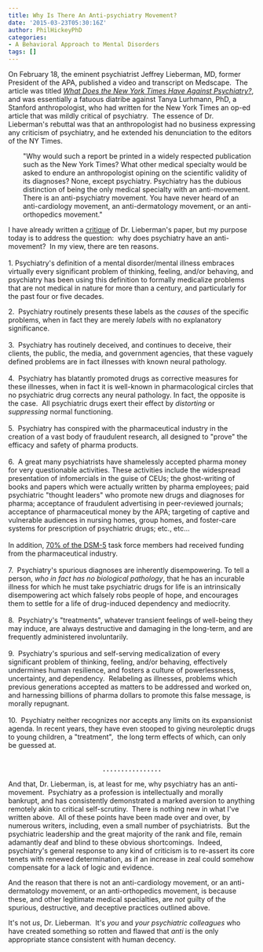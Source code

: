 ```yaml
---
title: Why Is There An Anti-psychiatry Movement?
date: '2015-03-23T05:30:16Z'
author: PhilHickeyPhD
categories:
- A Behavioral Approach to Mental Disorders
tags: []
---
```


<p>On February 18, the eminent psychiatrist Jeffrey Lieberman, MD, former President of the APA, published a video and transcript on Medscape.  The article was titled <em><a href="http://www.medscape.com/viewarticle/838764?src=sttwit">What Does the New York Times Have Against Psychiatry?</a></em>, and was essentially a fatuous diatribe against Tanya Lurhmann, PhD, a Stanford anthropologist, who had written for the New York Times an op-ed article that was mildly critical of psychiatry.  The essence of Dr. Lieberman's rebuttal was that an anthropologist had no business expressing any criticism of psychiatry, and he extended his denunciation to the editors of the NY Times. </p><p style="padding-left: 30px;">"Why would such a report be printed in a widely respected publication such as the New York Times? What other medical specialty would be asked to endure an anthropologist opining on the scientific validity of its diagnoses? None, except psychiatry. Psychiatry has the dubious distinction of being the only medical specialty with an anti-movement. There is an anti-psychiatry movement. You have never heard of an anti-cardiology movement, an anti-dermatology movement, or an anti-orthopedics movement."</p><p>I have already written a <a href="https://www.behaviorismandmentalhealth.com/2015/02/24/dr-lieberman-is-annoyed/">critique</a> of Dr. Lieberman's paper, but my purpose today is to address the question:  why does psychiatry have an anti-movement?  In my view, there are ten reasons.<br /><br />1. Psychiatry's definition of a mental disorder/mental illness embraces virtually every significant problem of thinking, feeling, and/or behaving, and psychiatry has been using this definition to formally medicalize problems that are not medical in nature for more than a century, and particularly for the past four or five decades.</p>2.  Psychiatry routinely presents these labels as the <em>causes</em> of the specific problems, when in fact they are merely <em>labels</em> with no explanatory significance.<br /><br />3.  Psychiatry has routinely deceived, and continues to deceive, their clients, the public, the media, and government agencies, that these vaguely defined problems are in fact illnesses with known neural pathology.<br /><br />4.  Psychiatry has blatantly promoted drugs as corrective measures for these illnesses, when in fact it is well-known in pharmacological circles that no psychiatric drug corrects any neural pathology. In fact, the opposite is the case.  All psychiatric drugs exert their effect by <em>distorting</em> or <em>suppressing</em> normal functioning.<br /><br />5.  Psychiatry has conspired with the pharmaceutical industry in the creation of a vast body of fraudulent research, all designed to "prove" the efficacy and safety of pharma products.<br /><br />6.  A great many psychiatrists have shamelessly accepted pharma money for very questionable activities. These activities include the widespread presentation of infomercials in the guise of CEUs; the ghost-writing of books and papers which were actually written by pharma employees; paid psychiatric "thought leaders" who promote new drugs and diagnoses for pharma; acceptance of fraudulent advertising in peer-reviewed journals; acceptance of pharmaceutical money by the APA; targeting of captive and vulnerable audiences in nursing homes, group homes, and foster-care systems for prescription of psychiatric drugs; etc., etc...<br /><br />In addition, <a href="http://en.wikipedia.org/wiki/DSM-5">70% of the DSM-5</a> task force members had received funding from the pharmaceutical industry.<br /><br />7.  Psychiatry's spurious diagnoses are inherently disempowering. To tell a person, <em>who in fact has no biological pathology</em>, that he has an incurable illness for which he must take psychiatric drugs for life is an intrinsically disempowering act which falsely robs people of hope, and encourages them to settle for a life of drug-induced dependency and mediocrity.<br /><br />8.  Psychiatry's "treatments", whatever transient feelings of well-being they may induce, are always destructive and damaging in the long-term, and are frequently administered involuntarily.<br /><br />9.  Psychiatry's spurious and self-serving medicalization of every significant problem of thinking, feeling, and/or behaving, effectively undermines human resilience, and fosters a culture of powerlessness, uncertainty, and dependency.  Relabeling as illnesses, problems which previous generations accepted as matters to be addressed and worked on, and harnessing billions of pharma dollars to promote this false message, is morally repugnant.<br /><br />10.  Psychiatry neither recognizes nor accepts any limits on its expansionist agenda. In recent years, they have even stooped to giving neuroleptic drugs to young children, a "treatment",  the long term effects of which, can only be guessed at.<br /><br /><p style="text-align: center;"><strong>. . . . . . . . . . . . . . . .</strong></p><p>And that, Dr. Lieberman, is, at least for me, why psychiatry has an anti-movement.  Psychiatry as a profession is intellectually and morally bankrupt, and has consistently demonstrated a marked aversion to anything remotely akin to critical self-scrutiny.  There is nothing new in what I've written above.  All of these points have been made over and over, by numerous writers, including, even a small number of psychiatrists.  But the psychiatric leadership and the great majority of the rank and file, remain adamantly deaf and blind to these obvious shortcomings.  Indeed, psychiatry's general response to any kind of criticism is to re-assert its core tenets with renewed determination, as if an increase in zeal could somehow compensate for a lack of logic and evidence.</p><p>And the reason that there is not an anti-cardiology movement, or an anti-dermatology movement, or an anti-orthopedics movement, is because these, and other legitimate medical specialties, are <em>not</em> guilty of the spurious, destructive, and deceptive practices outlined above.</p><p>It's not <em>us</em>, Dr. Lieberman.  It's <em>you</em> and <em>your psychiatric colleagues</em> who have created something so rotten and flawed that <em>anti</em> is the only appropriate stance consistent with human decency.</p>